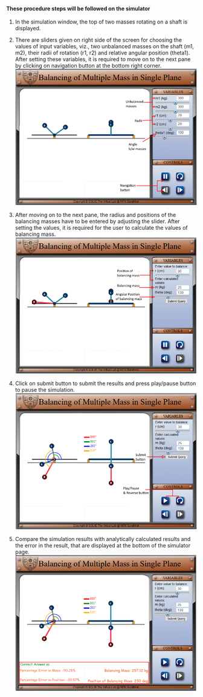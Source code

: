 #### These procedure steps will be followed on the simulator

1. In the simulation window, the top of two masses rotating on a shaft is displayed.<br>
2. There are sliders given on right side of the screen for choosing the values of input variables, viz., two unbalanced masses on the shaft (m1, m2), their radii of rotation (r1, r2) and relative angular position (theta1). After setting these variables, it is required to move on to the next pane by clicking on navigation button at the bottom right corner.<br>
   ![alt text](images/singleExp1.png)<br>

3. After moving on to the next pane, the radius and positions of the balancing masses have to be entered by adjusting the slider. After setting the values, it is required for the user to calculate the values of balancing mass.<br>
   ![alt text](images/singleExp2.png)<br>

4. Click on submit button to submit the results and press play/pause button to pause the simulation.<br>
   ![alt text](images/singleExp3.png)<br>

5. Compare the simulation results with analytically calculated results and the error in the result, that are displayed at the bottom of the simulator page.<br>
   ![alt text](images/singleExp4.png)<br>
